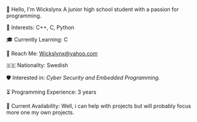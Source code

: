 👋 Hello, I'm Wickslynx
A junior high school student with a passion for programming.

🌟 Interests: C++, C, Python

🎓 Currently Learning: C

📧 Reach Me: Wickslynx@yahoo.com

🇸🇪 Nationality: Swedish

🛡️ Interested in: *Cyber Security and Embedded Programming.*

⏳ Programming Experience: 3 years

🧭 Current Availability: Well, i can help with projects but will probably focus more one my own projects.

<!--- Wickslynx/Wickslynx is a ✨ special ✨ repository because its README.md (this file) appears on your GitHub profile. You can click the Preview link to take a look at your changes. --->
